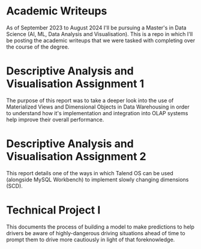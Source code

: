 # Academic Writeups

As of September 2023 to August 2024 I'll be pursuing a Master's in Data Science (AI, ML, Data Analysis and Visualisation). This is a repo in which I'll be posting the academic writeups that we were tasked with completing over the course of the degree.

# Descriptive Analysis and Visualisation Assignment 1 
The purpose of this report was to take a deeper look into the use of Materialized Views and Dimensional Objects in Data Warehousing in order to understand how it's implementation and integration into OLAP systems help improve their overall performance.

# Descriptive Analysis and Visualisation Assignment 2
This report details one of the ways in which Talend OS can be used (alongside MySQL Workbench) to implement slowly changing dimensions (SCD).

# Technical Project I 
This documents the process of building a model to make predictions to help drivers be aware of highly-dangerous driving situations ahead of time to prompt them to drive more cautiously in light of that foreknowledge.




